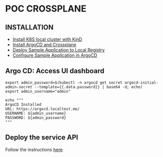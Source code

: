 # POC CROSSPLANE

## INSTALLATION

* [Install K8S local cluster with KinD](doc/01_K8S_LOCAL_CLUSTER_KIND.md)
* [Install ArgoCD and Crossplane](doc/02_INSTALL_ARGOCD_CROSSPLANE.md)
* [Deploy Sample Application to Local Registry](doc/03_SAMPLE_APPLICATION_BUILD_LOCAL_REGISTRY.md)
* [Configure Sample Application in ArgoCD](doc/04_SAMPLE_APPLICATION_CONFIGURE_ARGOCD.md)

## Argo CD: Access UI dashboard
```shell
export admin_password=$(kubectl -n argocd get secret argocd-initial-admin-secret --template={{.data.password}} | base64 -d; echo)
export admin_username="admin"

echo """
ArgoCD Installed
URL: https://argocd.localtest.me/
USERNAME: ${admin_username}
PASSWORD: ${admin_password}
"""
```

## Deploy the service API

Follow the instructions [here](doc/05_DEPLOY_SERVICE_API.md)

